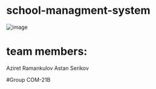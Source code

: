 # school-managment-system
![image](https://user-images.githubusercontent.com/75328752/208729195-770b475c-5394-47a4-bcdf-3d5d232a3be0.png)

# team members:
Aziret Ramankulov
Astan Serikov 

#Group
COM-21B
